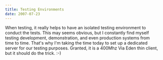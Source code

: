 ```yaml
---
title: Testing Environments
date: 2007-07-23
---
```

When testing, it really helps to have an isolated testing environment to conduct the tests. This may seems obvious, but I constantly find myself testing development, demonstration, and even production systems from time to time. That's why I'm taking the time today to set up a dedicated server for our testing purposes. Granted, it is a 400Mhz Via Eden thin client, but it should do the trick. :-)

